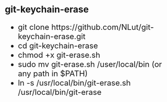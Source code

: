 <h1>git-keychain-erase</h1>
<ul style="font-size: 24px;">
    <li>git clone https://github.com/NLut/git-keychain-erase.git</li>
    <li>cd git-keychain-erase</li>
    <li>chmod +x git-erase.sh</li>  
    <li>sudo mv git-erase.sh /user/local/bin (or any path in $PATH)</li>
    <li>ln -s /usr/local/bin/git-erase.sh /usr/local/bin/git-erase</li>
</ul>
